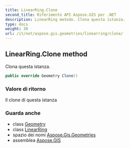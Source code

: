 ```yaml
---
title: LinearRing.Clone
second_title: Riferimento API Aspose.GIS per .NET
description: LinearRing metodo. Clona questa istanza.
type: docs
weight: 30
url: /it/net/aspose.gis.geometries/linearring/clone/
---
```

## LinearRing.Clone method

Clona questa istanza.

```csharp
public override Geometry Clone()
```

### Valore di ritorno

Il clone di questa istanza

### Guarda anche

* class [Geometry](../../geometry/)
* class [LinearRing](../)
* spazio dei nomi [Aspose.Gis.Geometries](../../linearring/)
* assemblea [Aspose.GIS](../../../)


